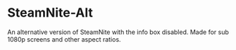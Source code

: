 # SteamNite-Alt
An alternative version of SteamNite with the info box disabled. Made for sub 1080p screens and other aspect ratios.
